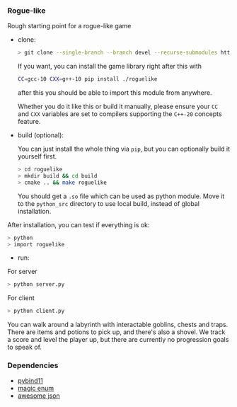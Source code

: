 ### Rogue-like 
Rough starting point for a rogue-like game
- clone:
  ```bash
  > git clone --single-branch --branch devel --recurse-submodules https://github.com/FrogOfJuly/roguelike.git
  ```
  If you want, you can install the game library right after this with
  ```bash
  CC=gcc-10 CXX=g++-10 pip install ./roguelike
  ```
  after this you should be able to import this module from anywhere.

  
  Whether you do it like this or build it manually, please ensure your `CC` and `CXX` variables are set to compilers supporting the `C++-20` concepts feature.
- build (optional):
  
  You can just install the whole thing via `pip`, but you can optionally build it yourself first.
   ```bash
   > cd roguelike 
   > mkdir build && cd build
   > cmake .. && make roguelike
  ```
  You should get a ``.so`` file which can be used as python module.
  Move it to the `python_src` directory to use local build, instead of global installation.

After installation, you can test if everything is ok:

```bash
> python
> import roguelike
```

- run:

For server
```bash
> python server.py
```

For client
```bash
> python client.py
```

You can walk around a labyrinth with interactable goblins, chests and traps.
There are items and potions to pick up, and there's also a shovel.
We track a score and level the player up, but there are currently no progression goals to speak of. 

### Dependencies

 - [pybind11](https://github.com/pybind/pybind11)
 - [magic enum](https://github.com/Neargye/magic_enum)
 - [awesome json](https://github.com/nlohmann/json)